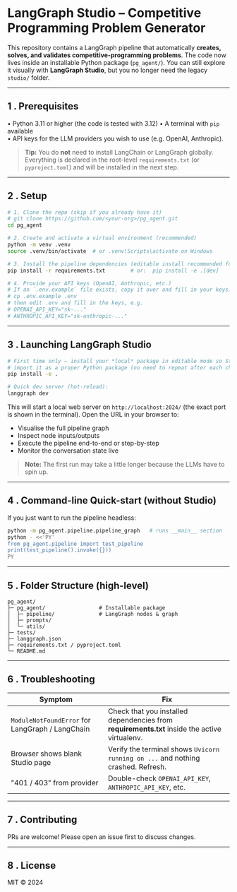 # LangGraph Studio – Competitive Programming Problem Generator

This repository contains a LangGraph pipeline that automatically **creates, solves, and validates competitive-programming problems**.  The code now lives inside an installable Python package (`pg_agent/`).  You can still explore it visually with **LangGraph Studio**, but you no longer need the legacy `studio/` folder.

---
## 1 . Prerequisites

• Python 3.11 or higher (the code is tested with 3.12)
• A terminal with `pip` available  
• API keys for the LLM providers you wish to use (e.g. OpenAI, Anthropic).

> **Tip:** You do **not** need to install LangChain or LangGraph globally. Everything is declared in the root-level `requirements.txt` (or `pyproject.toml`) and will be installed in the next step.

---
## 2 . Setup

```bash
# 1. Clone the repo (skip if you already have it)
# git clone https://github.com/<your-org>/pg_agent.git
cd pg_agent

# 2. Create and activate a virtual environment (recommended)
python -m venv .venv
source .venv/bin/activate  # or .venv\Scripts\activate on Windows

# 3. Install the pipeline dependencies (editable install recommended for dev)
pip install -r requirements.txt        # or:  pip install -e .[dev]

# 4. Provide your API keys (OpenAI, Anthropic, etc.)
# If an `.env.example` file exists, copy it over and fill in your keys:
# cp .env.example .env
# then edit .env and fill in the keys, e.g.
# OPENAI_API_KEY="sk-..."
# ANTHROPIC_API_KEY="sk-anthropic-..."
```

---
## 3 . Launching LangGraph Studio

```bash
# First time only — install your *local* package in editable mode so Studio can
# import it as a proper Python package (no need to repeat after each change):
pip install -e .

# Quick dev server (hot-reload):
langgraph dev 
```

This will start a local web server on `http://localhost:2024/` (the exact port is shown in the terminal). Open the URL in your browser to:

* Visualise the full pipeline graph
* Inspect node inputs/outputs
* Execute the pipeline end-to-end or step-by-step
* Monitor the conversation state live

> **Note:** The first run may take a little longer because the LLMs have to spin up.

---
## 4 . Command-line Quick-start (without Studio)

If you just want to run the pipeline headless:

```bash
python -m pg_agent.pipeline.pipeline_graph   # runs __main__ section
python - <<'PY'
from pg_agent.pipeline import test_pipeline
print(test_pipeline().invoke({}))
PY
```

---
## 5 . Folder Structure (high-level)

```
pg_agent/
├─ pg_agent/                 # Installable package
│  ├─ pipeline/              # LangGraph nodes & graph
│  ├─ prompts/
│  └─ utils/
├─ tests/
├─ langgraph.json
├─ requirements.txt / pyproject.toml
└─ README.md
```

---
## 6 . Troubleshooting

| Symptom | Fix |
|---------|------|
| `ModuleNotFoundError` for LangGraph / LangChain | Check that you installed dependencies from **requirements.txt** inside the active virtualenv. |
| Browser shows blank Studio page | Verify the terminal shows `Uvicorn running on ...` and nothing crashed. Refresh. |
| "401 / 403" from provider | Double-check `OPENAI_API_KEY`, `ANTHROPIC_API_KEY`, etc. |

---
## 7 . Contributing

PRs are welcome! Please open an issue first to discuss changes.

---
## 8 . License

MIT © 2024 